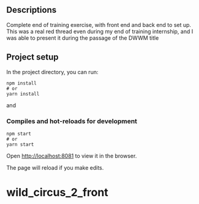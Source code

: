## Descriptions

Complete end of training exercise, with front end and back end to set up. This was a real red thread even during my end of training internship, and I was able to present it during the passage of the DWWM title


## Project setup

In the project directory, you can run:

```
npm install
# or
yarn install
```

and

### Compiles and hot-reloads for development

```
npm start
# or
yarn start
```

Open [http://localhost:8081](http://localhost:8081) to view it in the browser.

The page will reload if you make edits.
# wild_circus_2_front
